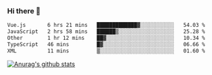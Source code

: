 ### Hi there 👋



<!--
**webB1an/webB1an** is a ✨ _special_ ✨ repository because its `README.md` (this file) appears on your GitHub profile.

Here are some ideas to get you started:

- 🔭 I’m currently working on ...
- 🌱 I’m currently learning ...
- 👯 I’m looking to collaborate on ...
- 🤔 I’m looking for help with ...
- 💬 Ask me about ...
- 📫 How to reach me: ...
- 😄 Pronouns: ...
- ⚡ Fun fact: ...
-->

<!--START_SECTION:waka-->

```txt
Vue.js       6 hrs 21 mins   █████████████▓░░░░░░░░░░░   54.03 %
JavaScript   2 hrs 58 mins   ██████▒░░░░░░░░░░░░░░░░░░   25.28 %
Other        1 hr 12 mins    ██▓░░░░░░░░░░░░░░░░░░░░░░   10.34 %
TypeScript   46 mins         █▓░░░░░░░░░░░░░░░░░░░░░░░   06.66 %
XML          11 mins         ▒░░░░░░░░░░░░░░░░░░░░░░░░   01.60 %
```

<!--END_SECTION:waka-->


[![Anurag's github stats](https://github-readme-stats.vercel.app/api?username=webB1an&show_icons=true&theme=radical)](https://github.com/anuraghazra/github-readme-stats)

